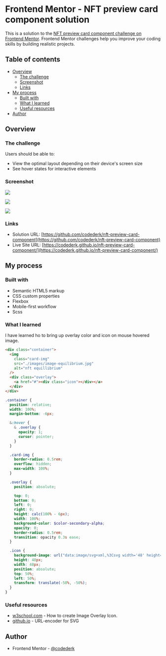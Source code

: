 # Frontend Mentor - NFT preview card component solution

This is a solution to the [NFT preview card component challenge on Frontend Mentor](https://www.frontendmentor.io/challenges/nft-preview-card-component-SbdUL_w0U). Frontend Mentor challenges help you improve your coding skills by building realistic projects.

## Table of contents

- [Overview](#overview)
  - [The challenge](#the-challenge)
  - [Screenshot](#screenshot)
  - [Links](#links)
- [My process](#my-process)
  - [Built with](#built-with)
  - [What I learned](#what-i-learned)
  - [Useful resources](#useful-resources)
- [Author](#author)

## Overview

### The challenge

Users should be able to:

- View the optimal layout depending on their device's screen size
- See hover states for interactive elements

### Screenshot

![](./screenshot/Screen%20Shot%202023-06-25%20at%2013.10.21.png)

![](./screenshot/Screen%20Shot%202023-06-25%20at%2013.11.18.png)

![](./screenshot/Screenshot%202023-06-25%20131309.png)

### Links

- Solution URL: [https://github.com/codederk/nft-preview-card-component](https://github.com/codederk/nft-preview-card-component)
- Live Site URL: [https://codederk.github.io/nft-preview-card-component/](https://codederk.github.io/nft-preview-card-component/)

## My process

### Built with

- Semantic HTML5 markup
- CSS custom properties
- Flexbox
- Mobile-first workflow
- Scss

### What I learned

I have learned ho to bring up overlay color and icon on mouse hovered image.

```html
<div class="container">
  <img
    class="card-img"
    src="./images/image-equilibrium.jpg"
    alt="nft equillibrium"
  />
  <div class="overlay">
    <a href="#"><div class="icon"></div></a>
  </div>
</div>
```

```scss
.container {
  position: relative;
  width: 100%;
  margin-bottom: -6px;

  &:hover {
    & .overlay {
      opacity: 1;
      cursor: pointer;
    }
  }

  .card-img {
    border-radius: 0.5rem;
    overflow: hidden;
    max-width: 100%;
  }

  .overlay {
    position: absolute;

    top: 0;
    bottom: 0;
    left: 0;
    right: 0;
    height: calc(100% - 6px);
    width: 100%;
    background-color: $color-secondary-alpha;
    opacity: 0;
    border-radius: 0.5rem;
    transition: opacity 0.3s ease;
  }

  .icon {
    background-image: url("data:image/svg+xml,%3Csvg width='48' height='48' xmlns='http://www.w3.org/2000/svg'%3E%3Cg fill='none' fill-rule='evenodd'%3E%3Cpath d='M0 0h48v48H0z'/%3E%3Cpath d='M24 9C14 9 5.46 15.22 2 24c3.46 8.78 12 15 22 15 10.01 0 18.54-6.22 22-15-3.46-8.78-11.99-15-22-15Zm0 25c-5.52 0-10-4.48-10-10s4.48-10 10-10 10 4.48 10 10-4.48 10-10 10Zm0-16c-3.31 0-6 2.69-6 6s2.69 6 6 6 6-2.69 6-6-2.69-6-6-6Z' fill='%23FFF' fill-rule='nonzero'/%3E%3C/g%3E%3C/svg%3E");
    height: 48px;
    width: 48px;
    position: absolute;
    top: 50%;
    left: 50%;
    transform: translate(-50%, -50%);
  }
}
```

### Useful resources

- [w3school.com](w3school.com/howto/howto_css_image_overlay_icon.asp) - How to create Image Overlay Icon.
- [github.io](https://yoksel.github.io/url-encoder/) - URL-encoder for SVG

## Author

- Frontend Mentor - [@codederk](https://www.frontendmentor.io/profile/yourusername)

